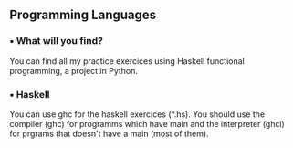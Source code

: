 ## Programming Languages
### ▪️ What will you find?
You can find all my practice exercices using Haskell functional programming, a project in Python.
### ▪️ Haskell
You can use ghc for the haskell exercices (*.hs). You should use the compiler (ghc) for programms which have main and the interpreter (ghci) for prgrams that doesn't have a main (most of them).
